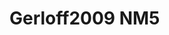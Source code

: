 <a name="material" />

# Gerloff2009 NM5
<script type="application/ld+json">
  {
    "@context": "https://schema.org/",
    "@type": "ChemicalSubstance",
    "http://purl.org/dc/terms/conformsTo":
      {
        "@type": "CreativeWork",
        "@id": "https://bioschemas.org/profiles/ChemicalSubstance/0.4-RELEASE/"
      },
    "@id": "https://egonw.github.io/nanowiki/nanowiki154.html#material",
    "name": "Gerloff2009 NM5",
    "sameAs: "http://127.0.0.1/mediawiki/index.php/Special:URIResolver/Gerloff2009_NM5"
  }
</script>

